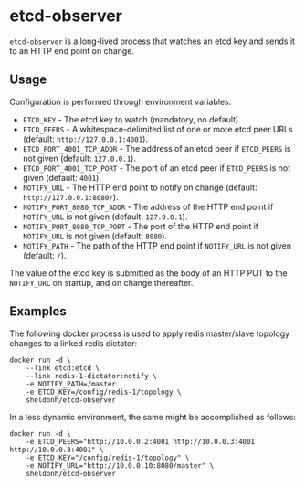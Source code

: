 # etcd-observer

`etcd-observer` is a long-lived process that watches an etcd key and sends it to an HTTP end point on change.

## Usage

Configuration is performed through environment variables.

* `ETCD_KEY` - The etcd key to watch (mandatory, no default).
* `ETCD_PEERS` - A whitespace-delimited list of one or more etcd peer URLs (default: `http://127.0.0.1:4001`).
* `ETCD_PORT_4001_TCP_ADDR` - The address of an etcd peer if `ETCD_PEERS` is not given (default: `127.0.0.1`).
* `ETCD_PORT_4001_TCP_PORT` - The port of an etcd peer if `ETCD_PEERS` is not given (default: `4001`).
* `NOTIFY_URL` - The HTTP end point to notify on change (default: `http://127.0.0.1:8080/`).
* `NOTIFY_PORT_8080_TCP_ADDR` - The address of the HTTP end point if `NOTIFY_URL` is not given (default: `127.0.0.1`).
* `NOTIFY_PORT_8080_TCP_PORT` - The port of the HTTP end point if `NOTIFY_URL` is not given (default: `8080`).
* `NOTIFY_PATH` - The path of the HTTP end point if `NOTIFY_URL` is not given (default: `/`).

The value of the etcd key is submitted as the body of an HTTP PUT to the `NOTIFY_URL` on startup, and on change thereafter.

## Examples

The following docker process is used to apply redis master/slave topology changes to a linked redis dictator:

```
docker run -d \
	--link etcd:etcd \
	--link redis-1-dictator:notify \
	-e NOTIFY_PATH=/master
	-e ETCD_KEY=/config/redis-1/topology \
	sheldonh/etcd-observer
```

In a less dynamic environment, the same might be accomplished as follows:

```
docker run -d \
	-e ETCD_PEERS="http://10.0.0.2:4001 http://10.0.0.3:4001 http://10.0.0.3:4001" \
	-e ETCD_KEY="/config/redis-1/topology" \
	-e NOTIFY_URL="http://10.0.0.10:8080/master" \
	sheldonh/etcd-observer
```
